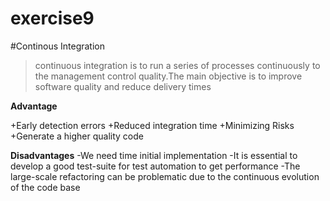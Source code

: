 exercise9
=========
#Continous Integration  

>continuous integration is to run a series of processes continuously to
>the management control quality.The main objective is to improve software 
>quality and reduce delivery times

**Advantage**

+Early detection errors
+Reduced integration time
+Minimizing Risks
+Generate a higher quality code

**Disadvantages**
-We need time initial implementation
-It is essential to develop a good test-suite for test automation to get performance
-The large-scale refactoring can be problematic due to the continuous evolution of the code base
